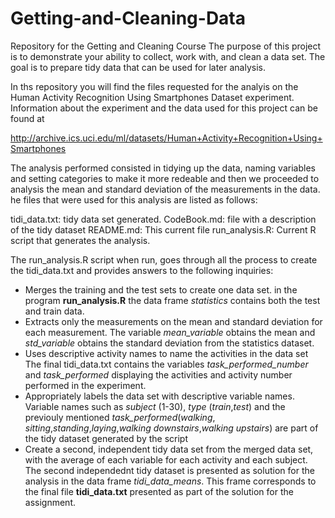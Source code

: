 # Getting-and-Cleaning-Data
Repository for the Getting and Cleaning Course
The purpose of this project is to demonstrate your ability to collect, work with, 
and clean a data set. The goal is to prepare tidy data that can be used for later analysis. 

In ths repository you will find the files requested for the analyis on the Human Activity Recognition Using Smartphones Dataset experiment. Information about the experiment and the data used for this project can be found at 

http://archive.ics.uci.edu/ml/datasets/Human+Activity+Recognition+Using+Smartphones

The analysis performed consisted in tidying up the data, naming variables and setting categories to make it more redeable and then we proceeded to analysis the mean and standard deviation of the measurements in the data. he files that were used for this analysis are listed as follows:

tidi_data.txt:  tidy data set generated.
CodeBook.md:    file with a description of the tidy dataset
README.md:      This current file
run_analysis.R:	Current R script that generates the analysis.

The run_analysis.R script when run, goes through all the process to create the tidi_data.txt and provides answers to the following inquiries:

- Merges the training and the test sets to create one data set.
  in the program <b>run_analysis.R</b> the data frame <i>statistics</i> contains both the test and train data.
- Extracts only the measurements on the mean and standard deviation for each measurement.
  The variable <i>mean_variable</i> obtains the mean and <i>std_variable</i> obtains the standard deviation from the statistics
  dataset.
- Uses descriptive activity names to name the activities in the data set
  The final tidi_data.txt contains the variables <i>task_performed_number</i> and <i>task_performed</i> displaying the activities and activity 
  number performed in the experiment. 
- Appropriately labels the data set with descriptive variable names.
  Variable names such as <i>subject</i> (1-30), <i>type</i> (<i>train</i>,<i>test</i>) and the previouly mentioned <i>task_performed</i>(<i>walking</i>, <i>sitting</i>,<i>standing</i>,<i>laying</i>,<i>walking downstairs</i>,<i>walking upstairs</i>) are part of the tidy dataset generated by the script
- Create a second, independent tidy data set from the merged data set, with the average of each variable for each activity and each  subject.
  The second independednt tidy dataset is presented as solution for the analysis in the data frame <i>tidi_data_means</i>. This frame corresponds to the final file <b>tidi_data.txt</b> presented as part of the solution for the assignment.
  
  


